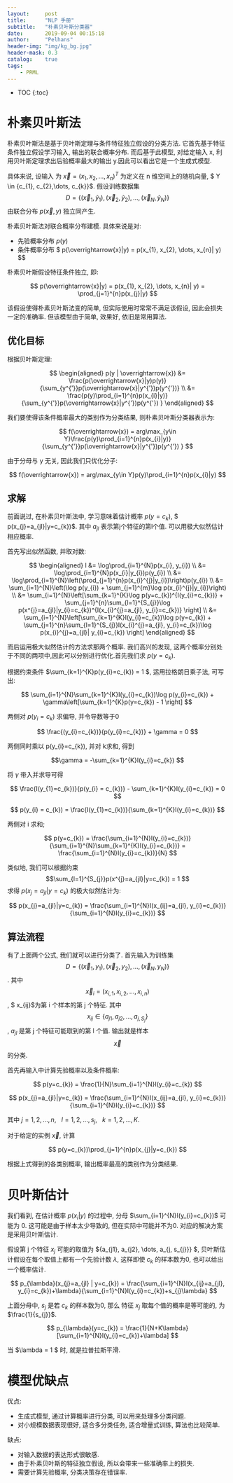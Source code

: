 ```yaml
---
layout:     post
title:      "NLP 手册"
subtitle:   "朴素贝叶斯分类器"
date:       2019-09-04 00:15:18
author:     "Pelhans"
header-img: "img/kg_bg.jpg"
header-mask: 0.3 
catalog:    true
tags:
    - PRML
---
```



* TOC
{:toc}

# 朴素贝叶斯法

朴素贝叶斯法是基于贝叶斯定理与条件特征独立假设的分类方法. 它首先基于特征条件独立假设学习输入, 输出的联合概率分布. 而后基于此模型, 对给定输入 x, 利用贝叶斯定理求出后验概率最大的输出 y.因此可以看出它是一个生成式模型.

具体来说, 设输入 为 $\overrightarrow{x} = (x_{1}, x_{2}, \dots, x_{n})^{T}$ 为定义在 n 维空间上的随机向量, $ Y \in \{c_{1}, c_{2},\dots, c_{k}\}$. 假设训练数据集 $$D = \{(\overrightarrow{x}_{1}, \tilde{y}_{1}), (\overrightarrow{x}_{2}, \tilde{y}_{2}), \dots, (\overrightarrow{x}_{N}, \tilde{y}_{N}) \}$$ 由联合分布 $p(\overrightarrow{x}, y)$ 独立同产生. 

朴素贝叶斯法对联合概率分布建模. 具体来说是对:

* 先验概率分布 $p(y)$    
* 条件概率分布
$ p(\overrightarrow{x}|y) = p(x_{1}, x_{2}, \dots, x_{n}| y) $$

朴素贝叶斯假设特征条件独立, 即:

$$ p(\overrightarrow{x}|y) = p(x_{1}, x_{2}, \dots, x_{n}| y) = \prod_{j=1}^{n}p(x_{j}|y) $$

该假设使得朴素贝叶斯法变的简单, 但实际使用时常常不满足该假设, 因此会损失一定的准确率. 但该模型由于简单, 效果好, 依旧是常用算法.

## 优化目标

根据贝叶斯定理:

$$
\begin{aligned}
p(y | \overrightarrow{x}) &= \frac{p(\overrightarrow{x}|y)p(y)}{\sum_{y^{'}}p(\overrightarrow{x}|y^{'})p(y^{'})} \\
&= \frac{p(y)\prod_{i=1}^{n}p(x_{i}|y)}{\sum_{y^{'}}p(\overrightarrow{x}|y^{'})p(y^{'}) } 
\end{aligned}
$$

我们要使得该条件概率最大的类别作为分类结果, 则朴素贝叶斯分类器表示为:

$$ f(\overrightarrow{x}) = arg\max_{y\in Y}\frac{p(y)\prod_{i=1}^{n}p(x_{i}|y)}{\sum_{y^{'}}p(\overrightarrow{x}|y^{'})p(y^{'}) } $$

由于分母与 y 无关, 因此我们只优化分子:

$$ f(\overrightarrow{x}) = arg\max_{y\in Y}p(y)\prod_{i=1}^{n}p(x_{i}|y) $$

## 求解

前面说过, 在朴素贝叶斯法中, 学习意味着估计概率 $p(y=c_{k})$, 
$ p(x_{j}=a_{jl}|y=c_{k})$. 其中 $a_{jl}$ 表示第j个特征的第l个值. 可以用极大似然估计相应概率.

首先写出似然函数, 并取对数:

$$ 
\begin{aligned}
l &= \log\prod_{i=1}^{N}p(x_{i}, y_{i}) \\
&= \log\prod_{i=1}^{N}p(x_{i}|y_{i})p(y_{i}) \\
&= \log\prod_{i=1}^{N}\left(\prod_{j=1}^{n}p(x_{i}^{j}|y_{i})\right)p(y_{i}) \\
&= \sum_{i=1}^{N}\left(\log p(y_{i}) + \sum_{j=1}^{m}\log p(x_{i}^{j}|y_{i})\right) \\
&= \sum_{i=1}^{N}\left[\sum_{k=1}^{K}\log p(y=c_{k})^{I(y_{i}=c_{k})} + \sum_{j=1}^{n}\sum_{l=1}^{S_{j}}\log p(x^{j}=a_{jl}|y_{i}=c_{k})^{I(x_{i}^{j}=a_{jl}, y_{i}=c_{k})} \right] \\
&= \sum_{i=1}^{N}\left[\sum_{k=1}^{K}I(y_{i}=c_{k})\log p(y=c_{k}) + \sum_{j=1}^{n}\sum_{l=1}^{S_{j}}I(x_{i}^{j}=a_{jl}, y_{i}=c_{k})\log p(x_{i}^{j}=a_{jl}| y_{i}=c_{k}) \right]
\end{aligned}
$$

而后运用极大似然估计的方法求那两个概率. 我们高兴的发现, 这两个概率分别处于不同的两项中,因此可以分别进行优化.首先我们求 $p(y=c_{k})$.

根据约束条件 $\sum_{k=1}^{K}p(y_{i}=c_{k}) = 1 $, 运用拉格朗日乘子法, 可写出:

$$ \sum_{i=1}^{N}\sum_{k=1}^{K}I(y_{i}=c_{k})\log p(y_{i}=c_{k}) + \gamma\left[\sum_{k=1}^{K}p(y=c_{k}) - 1 \right] $$

两侧对 $p(y_{i}=c_{k})$ 求偏导, 并令导数等于0

$$ \frac{(y_{i}=c_{k})}{p(y_{i}=c_{k})} + \gamma = 0 $$

两侧同时乘以 p(y_{i}=c_{k}), 并对 k求和, 得到 

$$\gamma = -\sum_{k=1}^{K}I(y_{i}=c_{k}) $$

将 $\gamma$ 带入并求导可得

$$ \frac{I(y_{1}=c_{k})}{p(y_{i} = c_{k})} - \sum_{k=1}^{K}I(y_{i}=c_{k}) = 0 $$

$$ p(y_{i} = c_{k}) = \frac{I(y_{1}=c_{k})}{\sum_{k=1}^{K}I(y_{i}=c_{k})} $$

两侧对 i 求和;

$$ p(y=c_{k}) = \frac{\sum_{i=1}^{N}I(y_{i}=c_{k})}{\sum_{i=1}^{N}\sum_{k=1}^{K}I(y_{i}=c_{k})} = \frac{\sum_{i=1}^{N}I(y_{i}=c_{k})}{N} $$

类似地, 我们可以根据约束 
$$\sum_{l=1}^{S_{j}}p(x^{j}=a_{jl}|y=c_{k}) = 1 $$ 求得 
$p(x_{j}=a_{jl}|y=c_{k})$ 的极大似然估计为:

$$ p(x_{j}=a_{jl}|y=c_{k}) = \frac{\sum_{i=1}^{N}I(x_{ij}=a_{jl}, y_{i}=c_{k})}{\sum_{i=1}^{N}I(y_{i}=c_{k})} $$

## 算法流程

有了上面两个公式, 我们就可以进行分类了. 首先输入为训练集 $$D = \{(\overrightarrow{x}_{1}, y_{1}), (\overrightarrow{x}_{2}, y_{2}), \dots, (\overrightarrow{x}_{N}, y_{N})\} $$. 其中 $$ \overrightarrow{x}_{i} = (x_{i,1}, x_{i,2}, \dots, x_{i,n})$$, $ x_{ij}$为第 i 个样本的第 j 个特征. 其中 $$x_{ij} \in \{a_{j1}, a_{j2}, \dots, a_{j, S_{j}}\} $$, $a_{jl}$ 是第 j 个特征可能取到的第 l 个值. 输出就是样本 $$\overrightarrow{x}$$ 的分类.

首先再输入中计算先验概率以及条件概率:

$$ p(y=c_{k}) = \frac{1}{N}\sum_{i=1}^{N}I(y_{i}=c_{k}) $$

$$ p(x_{j}=a_{jl}|y=c_{k}) = \frac{\sum_{i=1}^{N}I(x_{ij}=a_{jl}, y_{i}=c_{k})}{\sum_{i=1}^{N}I(y_{i}=c_{k})} $$

其中 $j=1,2,\dots, n, ~~~ l=1,2,\dots, s_{j} , ~~~ k=1,2,\dots, K$.

对于给定的实例 $\overrightarrow{x}$, 计算

$$ p(y=c_{k})\prod_{j=1}^{n}p(x_{j}|y=c_{k}) $$

根据上式得到的各类别概率, 输出概率最高的类别作为分类结果.

# 贝叶斯估计

我们看到, 在估计概率 
$p(x_{i}|y)$ 的过程中, 分母 $\sum_{i=1}^{N}I(y_{i}=c_{k})$ 可能为 0. 这可能是由于样本太少导致的, 但在实际中可能并不为0. 对应的解决方案是采用贝叶斯估计.

假设第 j 个特征  $x_{j}$ 可能的取值为 $\{a_{j1}, a_{j2}, \dots, a_{j, s_{j}}\} $, 贝叶斯估计假设在每个取值上都有一个先验计数 $\lambda$, 这样即使 $c_{k}$ 的样本数为0, 也可以给出一个概率估计.

$$ p_{\lambda}(x_{j}=a_{jl} | y=c_{k}) = \frac{\sum_{i=1}^{N}I(x_{ij}=a_{jl}, y_{i}=c_{k})+\lambda}{\sum_{i=1}^{N}I(y_{i}=c_{k})+s_{j}\lambda} $$

上面分母中, $s_{j}$ 是若 $c_{k}$ 的样本数为0, 那么 特征 $x_{j}$ 取每个值的概率是等可能的, 为 $\frac{1}{s_{j}}$. 

$$ p_{\lambda}(y=c_{k}) = \frac{1}{N+K\lambda}[\sum_{i=1}^{N}I(y_{i}=c_{k})+\lambda] $$

当 $\lambda = 1 $ 时, 就是拉普拉斯平滑.

# 模型优缺点

优点:

* 生成式模型, 通过计算概率进行分类, 可以用来处理多分类问题.    
* 对小规模数据表现很好, 适合多分类任务, 适合增量式训练, 算法也比较简单.

缺点:

* 对输入数据的表达形式很敏感.    
* 由于朴素贝叶斯的特征独立假设, 所以会带来一些准确率上的损失.    
* 需要计算先验概率, 分类决策存在错误率.
